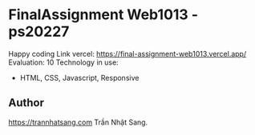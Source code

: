 # FinalAssignment Web1013 - ps20227

Happy coding 
Link vercel: https://final-assignment-web1013.vercel.app/
Evaluation: 10
Technology in use: 
+ HTML, CSS, Javascript, Responsive

## Author
https://trannhatsang.com
Trần Nhật Sang.
